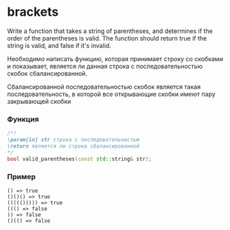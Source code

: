 # brackets
Write a function that takes a string of parentheses, and determines if the order of the parentheses is valid. The function should return true if the string is valid, and false if it's invalid.

Необходимо написать функцию, которая принимает строку со скобками и показывает, является ли данная строка с последовательностью скобок сбалансированной.

Сбалансированной последовательностью скобок является такая последовательность, в которой все открывающие скобки имеют пару закрывающей скобки
### Функция
````c++
/*!
\param[in] str строка с последовательностью
\return является ли строка сбалансированной
*/
bool valid_parentheses(const std::string& str);
````

### Пример
```
() => true 
()()() => true
((((())))) => true
((() => false
)) => false
()(() => false
```
